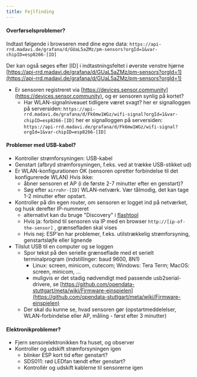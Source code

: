 ```yaml
---
title: Fejlfinding
---
```


#### Overførselsproblemer?
Indtast følgende i browseren med dine egne data:
`https://api-rrd.madavi.de/grafana/d/GUaL5aZMz/pm-sensors?orgId=1&var-chipID=esp8266-[ID]`

Der kan også søges efter [ID] i indtastningsfeltet i øverste venstre hjørne [https://api-rrd.madavi.de/grafana/d/GUaL5aZMz/pm-sensors?orgId=1](https://api-rrd.madavi.de/grafana/d/GUaL5aZMz/pm-sensors?orgId=1)

* Er sensoren registreret via [https://devices.sensor.community](https://devices.sensor.community), og er sensoren synlig på kortet?
    * Har WLAN-signalniveauet tidligere været svagt?
        her er signalloggen på serversiden: `https://api-rrd.madavi.de/grafana/d/Fk6mw1WGz/wifi-signal?orgId=1&var-chipID=esp8266-[ID]`
        her er signalloggen på serversiden: `https://api-rrd.madavi.de/grafana/d/Fk6mw1WGz/wifi-signal?orgId=1&var-chipID=esp8266-[ID]`

#### Problemer med USB-kabel?
* Kontroller strømforsyningen: USB-kabel
* Genstart (afbryd strømforsyningen, f.eks. ved at trække USB-stikket ud)
* Er WLAN-konfigurationen OK (sensoren opretter forbindelse til det konfigurerede WLAN) Hvis ikke:
    * åbner sensoren et AP (i de første 2-7 minutter efter en genstart)?
    * Søg efter `airrohr-[ID]` WLAN-netværk. Vær tålmodig, det kan tage 1-2 minutter efter opstart.
* Kontroller på din egen router, om sensoren er logget ind på netværket, og husk derefter IP-nummeret
    * alternativt kan du bruge "Discovery" i [flashtool](https://github.com/opendata-stuttgart/airrohr-firmware-flasher/)
    * Hvis ja: forbind til sensoren via IP med en browser `http://[ip-of-the-sensor]` , grænsefladen skal vises
    * Hvis nej: ESP'en har problemer, f.eks. utilstrækkelig strømforsyning, genstartsløjfe eller lignende
* Tilslut USB til en computer og se loggen
    * Spor tekst på den serielle grænseflade med et serielt terminalprogram (indstillinger: baud 9600, 8N1)
        * Linux: screen, minicom, cutecom; Windows: Tera Term; MacOS: screen, minicom, ...
        * muligvis er det stadig nødvendigt med passende usb2serial-drivere, se [https://github.com/opendata-stuttgart/meta/wiki/Firmware-einspielen](https://github.com/opendata-stuttgart/meta/wiki/Firmware-einspielen)
    * Der skal du kunne se, hvad sensoren gør (opstartmeddelelser, WLAN-forbindelse eller AP, måling - først efter 3 minutter)

#### Elektronikproblemer?
* Fjern sensorelektronikken fra huset, og observer
* Kontroller og udskift strømforsyningen igen
    * blinker ESP kort tid efter genstart?
    * SDS011: rød LEDfan tændt efter genstart?
    * Kontrollér og udskift kablerne til sensorerne igen
